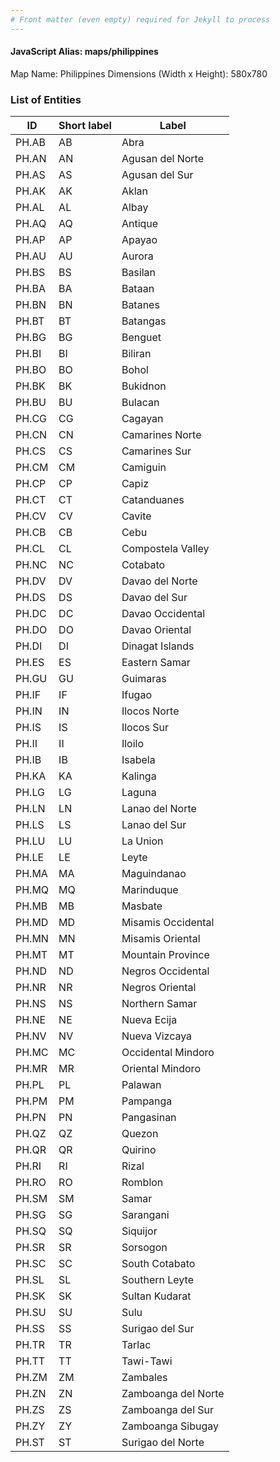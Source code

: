 ```yaml
---
# Front matter (even empty) required for Jekyll to process
---
```


#### JavaScript Alias: maps/philippines

Map Name: Philippines
Dimensions (Width x Height): 580x780





### List of Entities

ID | Short label | Label
---|---|---|
PH.AB|AB|Abra
PH.AN|AN|Agusan del Norte
PH.AS|AS|Agusan del Sur
PH.AK|AK|Aklan
PH.AL|AL|Albay
PH.AQ|AQ|Antique
PH.AP|AP|Apayao
PH.AU|AU|Aurora
PH.BS|BS|Basilan
PH.BA|BA|Bataan
PH.BN|BN|Batanes
PH.BT|BT|Batangas
PH.BG|BG|Benguet
PH.BI|BI|Biliran
PH.BO|BO|Bohol
PH.BK|BK|Bukidnon
PH.BU|BU|Bulacan
PH.CG|CG|Cagayan
PH.CN|CN|Camarines Norte
PH.CS|CS|Camarines Sur
PH.CM|CM|Camiguin
PH.CP|CP|Capiz
PH.CT|CT|Catanduanes
PH.CV|CV|Cavite
PH.CB|CB|Cebu
PH.CL|CL|Compostela Valley
PH.NC|NC|Cotabato
PH.DV|DV|Davao del Norte
PH.DS|DS|Davao del Sur
PH.DC|DC|Davao Occidental
PH.DO|DO|Davao Oriental
PH.DI|DI|Dinagat Islands
PH.ES|ES|Eastern Samar
PH.GU|GU|Guimaras
PH.IF|IF|Ifugao
PH.IN|IN|Ilocos Norte
PH.IS|IS|Ilocos Sur
PH.II|II|Iloilo
PH.IB|IB|Isabela
PH.KA|KA|Kalinga
PH.LG|LG|Laguna
PH.LN|LN|Lanao del Norte
PH.LS|LS|Lanao del Sur
PH.LU|LU|La Union
PH.LE|LE|Leyte
PH.MA|MA|Maguindanao
PH.MQ|MQ|Marinduque
PH.MB|MB|Masbate
PH.MD|MD|Misamis Occidental
PH.MN|MN|Misamis Oriental
PH.MT|MT|Mountain Province
PH.ND|ND|Negros Occidental
PH.NR|NR|Negros Oriental
PH.NS|NS|Northern Samar
PH.NE|NE|Nueva Ecija
PH.NV|NV|Nueva Vizcaya
PH.MC|MC|Occidental Mindoro
PH.MR|MR|Oriental Mindoro
PH.PL|PL|Palawan
PH.PM|PM|Pampanga
PH.PN|PN|Pangasinan
PH.QZ|QZ|Quezon
PH.QR|QR|Quirino
PH.RI|RI|Rizal
PH.RO|RO|Romblon
PH.SM|SM|Samar
PH.SG|SG|Sarangani
PH.SQ|SQ|Siquijor
PH.SR|SR|Sorsogon
PH.SC|SC|South Cotabato
PH.SL|SL|Southern Leyte
PH.SK|SK|Sultan Kudarat
PH.SU|SU|Sulu
PH.SS|SS|Surigao del Sur
PH.TR|TR|Tarlac
PH.TT|TT|Tawi-Tawi
PH.ZM|ZM|Zambales
PH.ZN|ZN|Zamboanga del Norte
PH.ZS|ZS|Zamboanga del Sur
PH.ZY|ZY|Zamboanga Sibugay
PH.ST|ST|Surigao del Norte